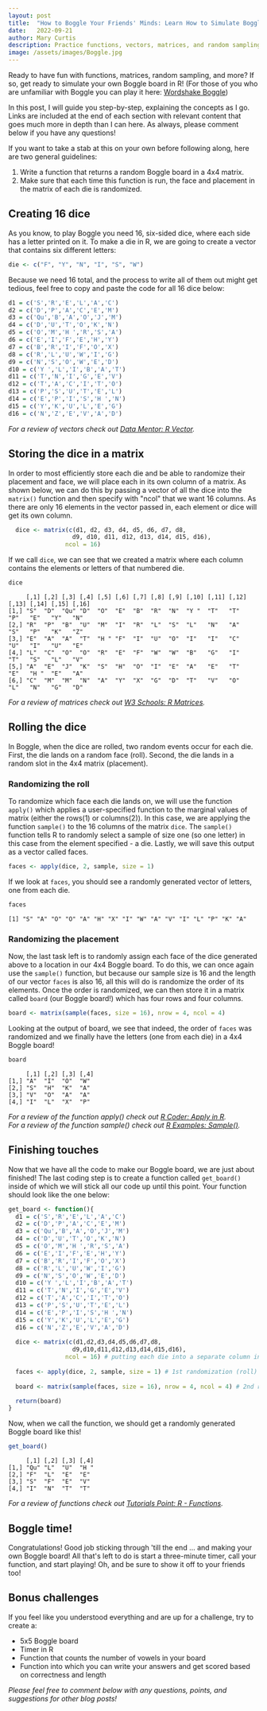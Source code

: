 ```yaml
---
layout: post
title:  "How to Boggle Your Friends' Minds: Learn How to Simulate Boggle in R"
date:   2022-09-21
author: Mary Curtis
description: Practice functions, vectors, matrices, and random sampling while playing Boggle!
image: /assets/images/Boggle.jpg
---
```


Ready to have fun with functions, matrices, random sampling, and more? If so, get ready to simulate your own Boggle board in R! (For those of you who are unfamiliar with Boggle you can play it here: [Wordshake Boggle](https://wordshake.com/boggle))

In this post, I will guide you step-by-step, explaining the concepts as I go. Links are included at the end of each section with relevant content that goes much more in depth than I can here. As always, please comment below if you have any questions!

If you want to take a stab at this on your own before following along, here are two general guidelines:
1. Write a function that returns a random Boggle board in a 4x4 matrix.
2. Make sure that each time this function is run, the face and placement in the matrix of each die is randomized.

## Creating 16 dice
As you know, to play Boggle you need 16, six-sided dice, where each side has a letter printed on it. To make a die in R, we are going to create a vector that contains six different letters:

```r
die <- c("F", "Y", "N", "I", "S", "W")
```

Because we need 16 total, and the process to write all of them out might get tedious, feel free to copy and paste the code for all 16 dice below:

```r
d1 = c('S','R','E','L','A','C')
d2 = c('D','P','A','C','E','M')
d3 = c('Qu','B','A','O','J','M')
d4 = c('D','U','T','O','K','N')
d5 = c('O','M','H ','R','S','A')
d6 = c('E','I','F','E','H','Y')
d7 = c('B','R','I','F','O','X')
d8 = c('R','L','U','W','I','G')
d9 = c('N','S','O','W','E','D')
d10 = c('Y ','L','I','B','A','T')
d11 = c('T','N','I','G','E','V')
d12 = c('T','A','C','I','T','O')
d13 = c('P','S','U','T','E','L')
d14 = c('E','P','I','S','H ','N')
d15 = c('Y','K','U','L','E','G')
d16 = c('N','Z','E','V','A','D')
```
*For a review of vectors check out [Data Mentor: R Vector](https://www.datamentor.io/r-programming/vector/).*

## Storing the dice in a matrix
In order to most efficiently store each die and be able to randomize their placement and face, we will place each in its own column of a matrix. As shown below, we can do this by passing a vector of all the dice into the ```matrix()``` function and then specify with "ncol" that we want 16 columns. As there are only 16 elements in the vector passed in, each element or dice will get its own column.

```r
  dice <- matrix(c(d1, d2, d3, d4, d5, d6, d7, d8, 
                  d9, d10, d11, d12, d13, d14, d15, d16),
                ncol = 16)
```
If we call ```dice```, we can see that we created a matrix where each column contains the elements or letters of that numbered die.
```r
dice
```
```
     [,1] [,2] [,3] [,4] [,5] [,6] [,7] [,8] [,9] [,10] [,11] [,12] [,13] [,14] [,15] [,16]
[1,] "S"  "D"  "Qu" "D"  "O"  "E"  "B"  "R"  "N"  "Y "  "T"   "T"   "P"   "E"   "Y"   "N"  
[2,] "R"  "P"  "B"  "U"  "M"  "I"  "R"  "L"  "S"  "L"   "N"   "A"   "S"   "P"   "K"   "Z"  
[3,] "E"  "A"  "A"  "T"  "H " "F"  "I"  "U"  "O"  "I"   "I"   "C"   "U"   "I"   "U"   "E"  
[4,] "L"  "C"  "O"  "O"  "R"  "E"  "F"  "W"  "W"  "B"   "G"   "I"   "T"   "S"   "L"   "V"  
[5,] "A"  "E"  "J"  "K"  "S"  "H"  "O"  "I"  "E"  "A"   "E"   "T"   "E"   "H "  "E"   "A"  
[6,] "C"  "M"  "M"  "N"  "A"  "Y"  "X"  "G"  "D"  "T"   "V"   "O"   "L"   "N"   "G"   "D"  
```
*For a review of matrices check out [W3 Schools: R Matrices](https://www.w3schools.com/r/r_matrices.asp).*

## Rolling the dice
In Boggle, when the dice are rolled, two random events occur for each die. First, the die lands on a random face (roll). Second, the die lands in a random slot in the 4x4 matrix (placement). 

### Randomizing the roll
To randomize which face each die lands on, we will use the function ```apply()``` which applies a user-specified function to the marginal values of matrix (either the rows(1) or columns(2)). In this case, we are applying the function ```sample()``` to the 16 columns of the matrix ```dice```. The ```sample()``` function tells R to randomly select a sample of size one (so one letter) in this case from the element specified - a die. Lastly, we will save this output as a vector called faces. 
```r
faces <- apply(dice, 2, sample, size = 1)
```
If we look at ```faces```, you should see a randomly generated vector of letters, one from each die.
``` r
faces
```
``` 
[1] "S" "A" "O" "O" "A" "H" "X" "I" "W" "A" "V" "I" "L" "P" "K" "A"
```

### Randomizing the placement
Now, the last task left is to randomly assign each face of the dice generated above to a location in our 4x4 Boggle board. To do this, we can once again use the ```sample()``` function, but because our sample size is 16 and the length of our vector ```faces``` is also 16, all this will do is randomize the order of its elements. Once the order is randomized, we can then store it in a matrix called ```board``` (our Boggle board!) which has four rows and four columns.
```r
board <- matrix(sample(faces, size = 16), nrow = 4, ncol = 4)
```
Looking at the output of board, we see that indeed, the order of ```faces``` was randomized and we finally have the letters (one from each die) in a 4x4 Boggle board!
```r
board
```
```
     [,1] [,2] [,3] [,4]
[1,] "A"  "I"  "O"  "W" 
[2,] "S"  "H"  "K"  "A" 
[3,] "V"  "O"  "A"  "A" 
[4,] "I"  "L"  "X"  "P" 
```
*For a review of the function apply() check out [R Coder: Apply in R](https://r-coder.com/apply-r/).*  
*For a review of the function sample() check out [R Examples: Sample()](https://www.rexamples.com/14/Sample()).*  
## Finishing touches
Now that we have all the code to make our Boggle board, we are just about finished! The last coding step is to create a function called ```get_board()``` inside of which we will stick all our code up until this point. Your function should look like the one below:

```r
get_board <- function(){
  d1 = c('S','R','E','L','A','C')
  d2 = c('D','P','A','C','E','M')
  d3 = c('Qu','B','A','O','J','M')
  d4 = c('D','U','T','O','K','N')
  d5 = c('O','M','H ','R','S','A')
  d6 = c('E','I','F','E','H','Y')
  d7 = c('B','R','I','F','O','X')
  d8 = c('R','L','U','W','I','G')
  d9 = c('N','S','O','W','E','D')
  d10 = c('Y ','L','I','B','A','T')
  d11 = c('T','N','I','G','E','V')
  d12 = c('T','A','C','I','T','O')
  d13 = c('P','S','U','T','E','L')
  d14 = c('E','P','I','S','H ','N')
  d15 = c('Y','K','U','L','E','G')
  d16 = c('N','Z','E','V','A','D')
  
  dice <- matrix(c(d1,d2,d3,d4,d5,d6,d7,d8,
                  d9,d10,d11,d12,d13,d14,d15,d16),
                ncol = 16) # putting each die into a separate column in the matrix
  
  faces <- apply(dice, 2, sample, size = 1) # 1st randomization (roll)
  
  board <- matrix(sample(faces, size = 16), nrow = 4, ncol = 4) # 2nd randomization (placement)

  return(board)
}
```
Now, when we call the function, we should get a randomly generated Boggle board like this!

```r
get_board()
```

```
     [,1] [,2] [,3] [,4]
[1,] "Qu" "L"  "U"  "H "
[2,] "F"  "L"  "E"  "E" 
[3,] "S"  "F"  "E"  "V" 
[4,] "I"  "N"  "T"  "T" 
```

*For a review of functions check out [Tutorials Point: R - Functions](https://www.tutorialspoint.com/r/r_functions.htm).* 

## Boggle time!
Congratulations! Good job sticking through 'till the end ... and making your own Boggle board! All that's left to do is start a three-minute timer, call your function, and start playing! Oh, and be sure to show it off to your friends too!

## Bonus challenges
If you feel like you understood everything and are up for a challenge, try to create a:
* 5x5 Boggle board
* Timer in R
* Function that counts the number of vowels in your board
* Function into which you can write your answers and get scored based on correctness and length

*Please feel free to comment below with any questions, points, and suggestions for other blog posts!*